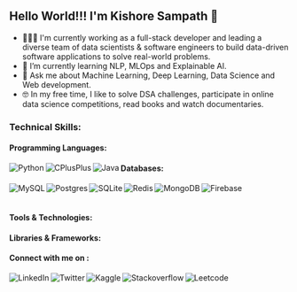 ## Hello World!!! I'm Kishore Sampath 👋

- 🧑🏽‍💻 I'm currently working as a full-stack developer and leading a diverse team of data scientists & software engineers to build data-driven software applications to solve real-world problems.
- 🌱 I’m currently learning NLP, MLOps and Explainable AI.
- 💬 Ask me about Machine Learning, Deep Learning, Data Science and Web development.
- 🤓 In my free time, I like to solve DSA challenges, participate in online data science competitions, read books and watch documentaries.

### Technical Skills:

<div>

<h4>Programming Languages:</h4>

<img align="left" src="https://img.shields.io/badge/Python-14354C?style=for-the-badge&logo=python&logoColor=white" alt="Python">

<img align="left" src="https://img.shields.io/badge/c++-%2300599C.svg?style=for-the-badge&logo=c%2B%2B&logoColor=white" alt="CPlusPlus">

<img align="left" src="https://img.shields.io/badge/java-%23ED8B00.svg?style=for-the-badge&logo=java&logoColor=white" alt="Java">

<div>
<h4>Databases:</h4>

<img align="left" src="https://img.shields.io/badge/mysql-%2300f.svg?style=for-the-badge&logo=mysql&logoColor=white" alt="MySQL">

<img align="left" src="https://img.shields.io/badge/postgres-%23316192.svg?style=for-the-badge&logo=postgresql&logoColor=white" alt="Postgres">

<img align="left" src="https://img.shields.io/badge/sqlite-%2307405e.svg?style=for-the-badge&logo=sqlite&logoColor=white" alt="SQLite">

<img align="left" src="https://img.shields.io/badge/redis-%23DD0031.svg?style=for-the-badge&logo=redis&logoColor=white" alt="Redis">

<img align="left" src="https://img.shields.io/badge/MongoDB-%234ea94b.svg?style=for-the-badge&logo=mongodb&logoColor=white" alt="MongoDB">

<img align="left" src="https://img.shields.io/badge/Firebase-039BE5?style=for-the-badge&logo=Firebase&logoColor=white" alt="Firebase">

</div>

<br></br>

<div>
<h4>Tools & Technologies:</h4>
</div>

#### Libraries & Frameworks:

#### Connect with me on :

<a href="https://www.linkedin.com/in/s-kishore">
    <img align="left" src="https://img.shields.io/badge/LinkedIn-0077B5?style=for-the-badge&logo=linkedin&logoColor=white" alt="LinkedIn">
</a>

<a href="https://twitter.com/Kishore_s_15">
    <img align="left" src="https://img.shields.io/badge/Twitter-1DA1F2?style=for-the-badge&logo=twitter&logoColor=white" alt="Twitter">
</a>

<a href="https://www.kaggle.com/kishores15">
    <img align="left" src="https://img.shields.io/badge/Kaggle-20BEFF?style=for-the-badge&logo=Kaggle&logoColor=white" alt="Kaggle">
</a>

<a href="https://stackoverflow.com/users/14308939/kishore-sampath">
    <img align="left" src="https://img.shields.io/badge/Stack_Overflow-FE7A16?style=for-the-badge&logo=stack-overflow&logoColor=white" alt="Stackoverflow">
</a>

<a href="https://leetcode.com/Kishore_15/">
    <img align="left" src="https://img.shields.io/badge/-LeetCode-FFA116?style=for-the-badge&logo=LeetCode&logoColor=black" alt="Leetcode">
</a>
